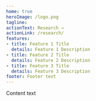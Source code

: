 ```yaml
---
home: true
heroImage: /logo.png
tagline: 
actionText: Research →
actionLink: /research/
features:
- title: Feature 1 Title
  details: Feature 1 Description
- title: Feature 2 Title
  details: Feature 2 Description
- title: Feature 3 Title
  details: Feature 3 Description
footer: Footer text
---
```

Content text